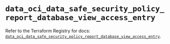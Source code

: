 # `data_oci_data_safe_security_policy_report_database_view_access_entry`

Refer to the Terraform Registry for docs: [`data_oci_data_safe_security_policy_report_database_view_access_entry`](https://registry.terraform.io/providers/hashicorp/oci/7.19.0/docs/data-sources/data_safe_security_policy_report_database_view_access_entry).

